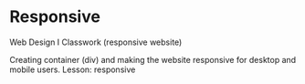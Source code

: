 # Responsive
Web Design I Classwork (responsive website)

Creating container (div) and making the website responsive for desktop and mobile users.
Lesson: responsive
